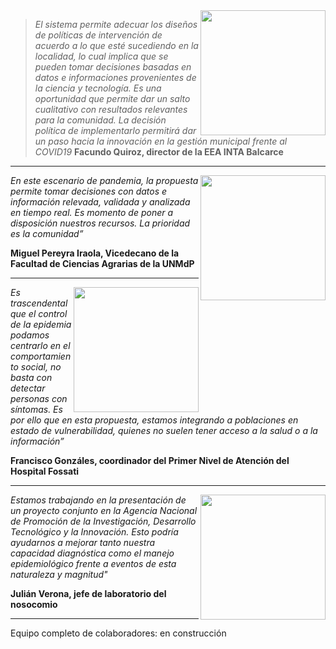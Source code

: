 <img align="right" src="images/0_facundo.jpg" height ="200" align="left"/>

> _El sistema permite adecuar los diseños de políticas de intervención de acuerdo a lo que esté sucediendo en la localidad, lo cual implica que se pueden tomar decisiones basadas en datos e informaciones provenientes de la ciencia y tecnología. Es una oportunidad que permite dar un salto cualitativo con resultados relevantes para la comunidad. La decisión política de implementarlo permitirá dar un paso hacia la innovación en la gestión municipal frente al COVID19_
>**Facundo Quiroz, director de la EEA INTA Balcarce** 

---

<img align="right" src="images/0_miguel1.png" height ="200" align="left"/>

_En este escenario de pandemia, la propuesta permite tomar decisiones con datos e información relevada, validada y analizada en tiempo real. Es momento de poner a disposición nuestros recursos. La prioridad es la comunidad”_

**Miguel Pereyra Iraola, Vicedecano de la Facultad de Ciencias Agrarias de la UNMdP**

---

<img align="right" src="images/0_francisco.jpg" height ="200" align="left"/>

_Es trascendental que el control de la epidemia podamos centrarlo en el comportamiento social, no basta con detectar personas con síntomas. Es por ello que en esta propuesta, estamos integrando a poblaciones en estado de vulnerabilidad, quienes no suelen tener acceso a la salud o a la información”_

**Francisco Gonzáles, coordinador del Primer Nivel de Atención del Hospital Fossati**

---

<img align="right" src="images/0_julian.jpeg" height ="200" align="left"/>

_Estamos trabajando en la presentación de un proyecto conjunto en la Agencia Nacional de Promoción de la Investigación, Desarrollo Tecnológico y la Innovación. Esto podría ayudarnos a mejorar tanto nuestra capacidad diagnóstica como el manejo epidemiológico frente a eventos de esta naturaleza y magnitud"_ 

**Julián Verona, jefe de laboratorio del nosocomio**

---

Equipo completo de colaboradores: en construcción

